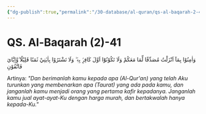 ```yaml
---
{"dg-publish":true,"permalink":"/30-database/al-quran/qs-al-baqarah-2-41/"}
---
```



# QS. Al-Baqarah (2)-41
وَاٰمِنُوْا بِمَآ اَنْزَلْتُ مُصَدِّقًا لِّمَا مَعَكُمْ وَلَا تَكُوْنُوْٓا اَوَّلَ كَافِرٍۢ بِهٖ ۖ وَلَا تَشْتَرُوْا بِاٰيٰتِيْ ثَمَنًا قَلِيْلًا  ۖوَّاِيَّايَ فَاتَّقُوْنِ 

Artinya: *"Dan berimanlah kamu kepada apa (Al-Qur'an) yang telah Aku turunkan yang membenarkan apa (Taurat) yang ada pada kamu, dan janganlah kamu menjadi orang yang pertama kafir kepadanya. Janganlah kamu jual ayat-ayat-Ku dengan harga murah, dan bertakwalah hanya kepada-Ku."*

